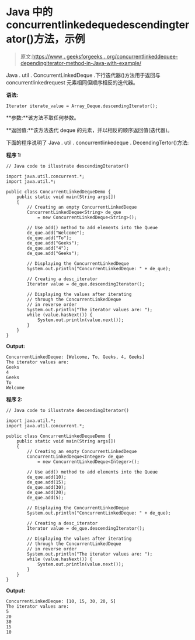 # Java 中的 concurrentlinkedequedescendingterator()方法，示例

> 原文:[https://www . geeksforgeeks . org/concurrentlinkeddequee-dependingiterator-method-in-Java-with-example/](https://www.geeksforgeeks.org/concurrentlinkeddeque-descendingiterator-method-in-java-with-example/)

Java . util . ConcurrentLinkedDeque .下行迭代器()方法用于返回与 concurrentlinkedrequest 元素相同但顺序相反的迭代器。

**语法:**

```
Iterator iterate_value = Array_Deque.descendingIterator();
```

**参数:**该方法不取任何参数。

**返回值:**该方法迭代 deque 的元素，并以相反的顺序返回值(迭代器)。

下面的程序说明了 Java . util . concurrentlinkedeque . DecendingTertor()方法:

**程序 1:**

```
// Java code to illustrate descendingIterator()

import java.util.concurrent.*;
import java.util.*;

public class ConcurrentLinkedDequeDemo {
    public static void main(String args[])
    {
        // Creating an empty ConcurrentLinkedDeque
        ConcurrentLinkedDeque<String> de_que
            = new ConcurrentLinkedDeque<String>();

        // Use add() method to add elements into the Queue
        de_que.add("Welcome");
        de_que.add("To");
        de_que.add("Geeks");
        de_que.add("4");
        de_que.add("Geeks");

        // Displaying the ConcurrentLinkedDeque
        System.out.println("ConcurrentLinkedDeque: " + de_que);

        // Creating a desc_iterator
        Iterator value = de_que.descendingIterator();

        // Displaying the values after iterating
        // through the ConcurrentLinkedDeque
        // in reverse order
        System.out.println("The iterator values are: ");
        while (value.hasNext()) {
            System.out.println(value.next());
        }
    }
}
```

**Output:**

```
ConcurrentLinkedDeque: [Welcome, To, Geeks, 4, Geeks]
The iterator values are: 
Geeks
4
Geeks
To
Welcome

```

**程序 2:**

```
// Java code to illustrate descendingIterator()

import java.util.*;
import java.util.concurrent.*;

public class ConcurrentLinkedDequeDemo {
    public static void main(String args[])
    {
        // Creating an empty ConcurrentLinkedDeque
        ConcurrentLinkedDeque<Integer> de_que
            = new ConcurrentLinkedDeque<Integer>();

        // Use add() method to add elements into the Queue
        de_que.add(10);
        de_que.add(15);
        de_que.add(30);
        de_que.add(20);
        de_que.add(5);

        // Displaying the ConcurrentLinkedDeque
        System.out.println("ConcurrentLinkedDeque: " + de_que);

        // Creating a desc_iterator
        Iterator value = de_que.descendingIterator();

        // Displaying the values after iterating
        // through the ConcurrentLinkedDeque
        // in reverse order
        System.out.println("The iterator values are: ");
        while (value.hasNext()) {
            System.out.println(value.next());
        }
    }
}
```

**Output:**

```
ConcurrentLinkedDeque: [10, 15, 30, 20, 5]
The iterator values are: 
5
20
30
15
10

```